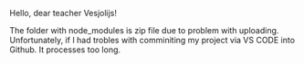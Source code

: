 Hello, dear teacher Vesjolijs!

The folder with node_modules is zip file due to problem with uploading. Unfortunately, if I had trobles with comminiting my project via VS CODE into Github. It processes too long.
